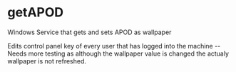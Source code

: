 # getAPOD
Windows Service that gets and sets APOD as wallpaper

Edits control panel key of every user that has logged into the machine -- Needs more testing as although the wallpaper value is changed the actualy wallpaper is not refreshed.
